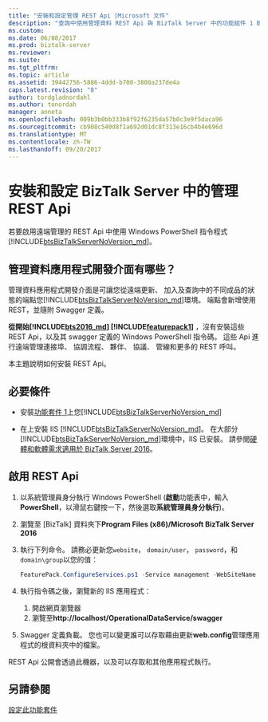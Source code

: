 ```yaml
---
title: "安裝和設定管理 REST Api |Microsoft 文件"
description: "查詢中使用管理資料 REST Api 與 BizTalk Server 中的功能組件 1 BizTalk 環境的成品的狀態"
ms.custom: 
ms.date: 06/08/2017
ms.prod: biztalk-server
ms.reviewer: 
ms.suite: 
ms.tgt_pltfrm: 
ms.topic: article
ms.assetid: 39442756-5886-4ddd-b700-3800a237de4a
caps.latest.revision: "8"
author: tordgladnordahl
ms.author: tonordah
manager: anneta
ms.openlocfilehash: 009b3b0bb333b8f92f6235da57b0c3e9f5daca96
ms.sourcegitcommit: cb908c540d8f1a692d01dc8f313e16cb4b4e696d
ms.translationtype: MT
ms.contentlocale: zh-TW
ms.lasthandoff: 09/20/2017
---
```

# <a name="install-and-configure-the-management-rest-apis-in-biztalk-server"></a>安裝和設定 BizTalk Server 中的管理 REST Api
若要啟用遠端管理的 REST Api 中使用 Windows PowerShell 指令程式[!INCLUDE[btsBizTalkServerNoVersion_md](../includes/btsbiztalkservernoversion-md.md)]。

## <a name="what-are-management-data-apis"></a>管理資料應用程式開發介面有哪些？
管理資料應用程式開發介面是可讓您從遠端更新、 加入及查詢中的不同成品的狀態的端點您[!INCLUDE[btsBizTalkServerNoVersion_md](../includes/btsbiztalkservernoversion-md.md)]環境。 端點會新增使用 REST，並隨附 Swagger 定義。 

**從開始[!INCLUDE[bts2016_md](../includes/bts2016-md.md)] [!INCLUDE[featurepack1](../includes/featurepack1.md)]** ，沒有安裝這些 REST Api，以及其 swagger 定義的 Windows PowerShell 指令碼。 這些 Api 進行遠端管理連接埠、 協調流程、 夥伴、 協議、 管線和更多的 REST 呼叫。 

本主題說明如何安裝 REST Api。

## <a name="prerequisites"></a>必要條件
* 安裝[功能套件 1](https://www.microsoft.com/download/details.aspx?id=55100)上您[!INCLUDE[btsBizTalkServerNoVersion_md](../includes/btsbiztalkservernoversion-md.md)]

* 在上安裝 IIS [!INCLUDE[btsBizTalkServerNoVersion_md](../includes/btsbiztalkservernoversion-md.md)]。 在大部分[!INCLUDE[btsBizTalkServerNoVersion_md](../includes/btsbiztalkservernoversion-md.md)]環境中，IIS 已安裝。 請參閱[硬體和軟體需求適用於 BizTalk Server 2016](../install-and-config-guides/hardware-and-software-requirements-for-biztalk-server-2016.md)。

## <a name="enable-the-rest-apis"></a>啟用 REST Api

1. 以系統管理員身分執行 Windows PowerShell (**啟動**功能表中，輸入**PowerShell**，以滑鼠右鍵按一下，然後選取**系統管理員身分執行**)。 
2. 瀏覽至 [BizTalk] 資料夾下**Program Files (x86)/Microsoft BizTalk Server 2016**
3. 執行下列命令。 請務必更新您`website`， `domain/user`， `password`，和`domain\group`以您的值： 

    ```Powershell
    FeaturePack.ConfigureServices.ps1 -Service management -WebSiteName '<Default Web Site>' -ApplicationPool <mgmtServiceAppPool> -ApplicationPoolUser <domain>\<user> -ApplicationPoolUserPassword <password> -AuthorizationRoles '<domain>\<group>, <domain>\<group>'
    ```
4. 執行指令碼之後，瀏覽新的 IIS 應用程式：  
    1. 開啟網頁瀏覽器
    2. 瀏覽至**http://localhost/OperationalDataService/swagger**

5. Swagger 定義負載。 您也可以變更誰可以存取藉由更新**web.config**管理應用程式的根資料夾中的檔案。

REST Api 公開會透過此機器，以及可以存取和其他應用程式執行。 


## <a name="see-also"></a>另請參閱
 [設定此功能套件](../core/configure-the-feature-pack.md)